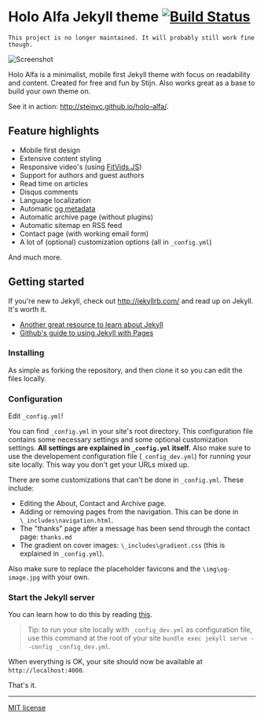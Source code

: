 # Holo Alfa Jekyll theme [![Build Status](https://travis-ci.org/steinvc/holo-alfa.svg?branch=master)](https://travis-ci.org/steinvc/holo-alfa) #

`This project is no longer maintained. It will probably still work fine though.`

![Screenshot](http://i.imgur.com/Gi46aag.jpg)

Holo Alfa is a minimalist, mobile first Jekyll theme with focus on readability and content. Created for free and fun by Stijn. Also works great as a base to build your own theme on.

See it in action: http://steinvc.github.io/holo-alfa/.

## Feature highlights ##

* Mobile first design
* Extensive content styling
* Responsive video's (using [FitVids.JS](http://fitvidsjs.com/))
* Support for authors and guest authors
* Read time on articles
* Disqus comments
* Language localization
* Automatic [og metadata](http://ogp.me/)
* Automatic archive page (without plugins)
* Automatic sitemap en RSS feed
* Contact page (with working email form)
* A lot of (optional) customization options (all in `_config.yml`)

And much more.

## Getting started ##

If you're new to Jekyll, check out http://jekyllrb.com/ and read up on Jekyll. It's worth it.

* [Another great resource to learn about Jekyll](http://www.smashingmagazine.com/2014/08/build-blog-jekyll-github-pages/)
* [Github's guide to using Jekyll with Pages](https://help.github.com/articles/using-jekyll-with-pages/)

### Installing ##

As simple as forking the repository, and then clone it so you can edit the files locally.

### Configuration ###

Edit `_config.yml`!

You can find `_config.yml` in your site's root directory. This configuration file contains some necessary settings and some optional customization settings. **All settings are explained in `_config.yml` itself.** Also make sure to use the developement configuration file (`_config_dev.yml`) for running your site locally. This way you don't get your URLs mixed up.

There are some customizations that can't be done in `_config.yml`. These include:

* Editing the About, Contact and Archive page.
* Adding or removing pages from the navigation. This can be done in `\_includes\navigation.html`.
* The "thanks" page after a message has been send through the contact page: `thanks.md`
* The gradient on cover images: `\_includes\gradient.css` (this is explained in `_config.yml`).

Also make sure to replace the placeholder favicons and the `\img\og-image.jpg` with your own.

### Start the Jekyll server ###

You can learn how to do this by reading [this](https://help.github.com/articles/using-jekyll-with-pages/).

> Tip: to run your site locally with `_config_dev.yml` as configuration file, use this command at the root of your site `bundle exec jekyll serve --config _config_dev.yml`.

When everything is OK, your site should now be available at `http://localhost:4000`.

That's it.

---

[MIT license](http://opensource.org/licenses/MIT)
